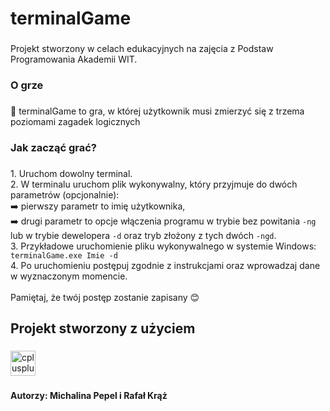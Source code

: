 <h1 align="left">terminalGame</h1>

###

<p align="left">Projekt stworzony w celach edukacyjnych na zajęcia z Podstaw Programowania Akademii WIT.</p>

###

<h3 align="left">O grze</h3>

###

<p align="left">🎲 terminalGame to gra, w której użytkownik musi zmierzyć się z trzema poziomami zagadek logicznych</p>

###

<h3 align="left">Jak zacząć grać?</h3>

###

<p align="left">1. Uruchom dowolny terminal.<br>2. W terminalu uruchom plik wykonywalny, który przyjmuje do dwóch parametrów (opcjonalnie):<br>➡️ pierwszy parametr to imię użytkownika,<br>➡️ drugi parametr to opcje włączenia programu w trybie bez powitania <code>-ng</code> lub w trybie dewelopera <code>-d</code> oraz tryb złożony z tych dwóch <code>-ngd</code>.<br>3. Przykładowe uruchomienie pliku wykonywalnego w systemie Windows:<br><code>terminalGame.exe Imie -d</code><br>4. Po uruchomieniu postępuj zgodnie z instrukcjami oraz wprowadzaj dane w wyznaczonym momencie.<br><br>Pamiętaj, że twój postęp zostanie zapisany 😊</p>

###

<h2 align="left">Projekt stworzony z użyciem</h2>

###

<div align="left">
  <img src="https://cdn.jsdelivr.net/gh/devicons/devicon/icons/cplusplus/cplusplus-original.svg" height="40" alt="cplusplus logo"  />
</div>

###

<h4 align="left">Autorzy: Michalina Pepel i Rafał Krąż</h4>

###
